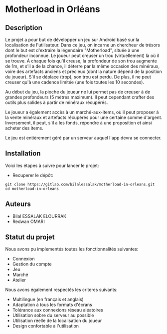 # Motherload in Orléans

## Description
Le projet a pour but de développer un jeu sur Android basé sur la localisation de l'utilisateur. Dans ce jeu, on incarne un chercheur de trésors dont le but est d'extraire la légendaire "Motherload", située à une profondeur inconnue. Le joueur peut creuser un trou (virtuellement) là où il se trouve. À chaque fois qu'il creuse, la profondeur de son trou augmente de 1m, et s'il a de la chance, il déterre par la même occasion des minéraux, voire des artefacts anciens et précieux (dont la nature dépend de la position du joueur). S'il se déplace (trop), son trou est perdu. De plus, il ne peut creuser qu'à une cadence limitée (une fois toutes les 10 secondes).

Au début du jeu, la pioche du joueur ne lui permet pas de creuser à de grandes profondeurs (5 mètres maximum). Il peut cependant crafter des outils plus solides à partir de minéraux récupérés. 

Le joueur a également accès à un marché-aux-items, où il peut proposer à la vente minéraux et artefacts récupérés pour une certaine somme d'argent. Inversement, il peut, s'il a les fonds, répondre à une proposition et ainsi acheter des items.

Le jeu est entièrement géré par un serveur auquel l'app devra se connecter.


## Installation
Voici les étapes à suivre pour lancer le projet:

- Recuperer le dépôt:
```
git clone https://gitlab.com/bilalessalak/motherload-in-orleans.git
cd motherload-in-orleans
```

## Auteurs
- Bilal ESSALAK ELOURRAK
- Redwan OMARI

## Statut du projet
Nous avons pu implementés toutes les fonctionnalités suivantes:

- Connexion
- Gestion du compte
- Jeu
- Marché
- Atelier

Nous avons également respectés les criteres suivants:
- Multilingue (en français et anglais)
- Adaptation à tous les formats d'écrans
- Tolérance aux connexions réseau aléatoires
- Utilisation sobre du serveur au possible
- Utilisation réelle de la localisation du joueur
- Design confortable à l'utilisation